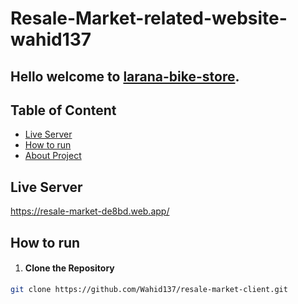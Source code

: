 # Resale-Market-related-website-wahid137

## Hello welcome to [larana-bike-store](https://resale-market-de8bd.web.app/).

## Table of Content
- [Live Server](#live-server)
- [How to run](#how-to-run)
- [About Project](#about-project)

## Live Server
https://resale-market-de8bd.web.app/

## How to run

1. #### Clone the Repository
```bash
git clone https://github.com/Wahid137/resale-market-client.git
